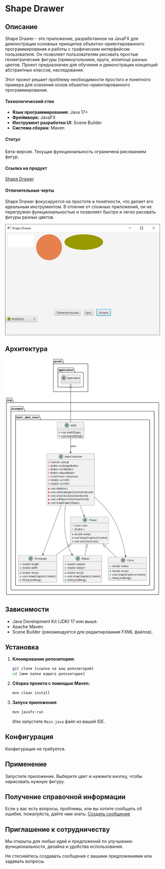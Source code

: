 # Shape Drawer 

## Описание

Shape Drawer - это приложение, разработанное на JavaFX для демонстрации основных принципов объектно-ориентированного программирования и работы с графическим интерфейсом пользователя.  Он позволяет пользователям рисовать простые геометрические фигуры (прямоугольники, круги, эллипсы) разных цветов.  Проект предназначен для обучения и демонстрации концепций абстрактных классов, наследования.

Этот проект решает проблему необходимости простого и понятного примера для освоения основ объектно-ориентированного программирования.  
#### Технологический стек

*   **Язык программирования:** Java 17+
*   **Фреймворк:** JavaFX
*   **Инструмент разработки UI:** Scene Builder
*   **Система сборки:** Maven

##### Статус

Бета-версия.  Текущая функциональность ограничена рисованием фигур.  

#### Ссылка на продукт
[Shape Drawer ](https://github.com/vlml01/Task1_abstr_class)




#### Отличительные черты

Shape Drawer фокусируется на простоте и понятности, что делает его идеальным инструментом. В отличие от сложных приложений, он не перегружен функциональностью и позволяет быстро и легко рисовать фигуры разных цветов.

![Скриншот Shape Drawer](screen.png)  


## Архитектура
![Скриншот Архитектуры](arch1.png) 

## Зависимости

*   Java Development Kit (JDK) 17 или выше.
*   Apache Maven.
*   Scene Builder (рекомендуется для редактирования FXML файлов).

## Установка

1.  **Клонирование репозитория:**

    ```bash
    git clone [ссылка на ваш репозиторий]
    cd [имя папки вашего репозитория]
    ```

2.  **Сборка проекта с помощью Maven:**

    ```bash
    mvn clean install
    ```

3.  **Запуск приложения:**

    ```bash
    mvn javafx:run
    ```

    Или запустите `Main.java` файл из вашей IDE.
## Конфигурация
Конфигурация не требуется.

## Применение
Запустите приложение. Выберите цвет и нажмите кнопку, чтобы нарисовать нужную фигуру.
## Получение справочной информации

Если у вас есть вопросы, проблемы, или вы хотите сообщить об ошибке, пожалуйста, дайте нам знать: [Создать сообщение](https://github.com/vlml01/Task1_abstr_class/issues)
## Приглашение к сотрудничеству

 Мы открыты для любых идей и предложений по улучшению функциональности, дизайна и удобства использования.

Не стесняйтесь создавать сообщения с вашими предложениями или задавать вопросы.

